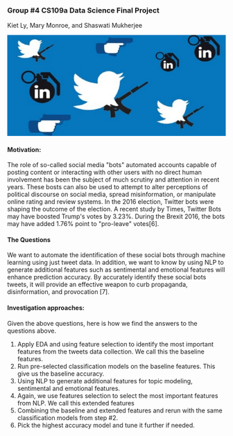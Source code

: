 ### Group #4 CS109a Data Science Final Project
Kiet Ly, Mary Monroe, and Shaswati Mukherjee

![Evil Twitter](image/social-media-free-speech-weapon.png)

#### Motivation:
The role of so-called social media "bots" automated accounts capable of posting content or interacting
with other users with no direct human involvement has been the subject of much scrutiny and
attention in recent years. These bosts can also be used to attempt to alter perceptions
of political discourse on social media, spread misinformation, or manipulate online rating and
review systems. In the 2016 election, Twitter bots were shaping the outcome of the election.
A recent study by Times, Twitter Bots may have boosted Trump's votes by 3.23%. During the Brexit 2016,
the bots may have added 1.76% point to "pro-leave" votes[6].

#### The Questions
We want to automate the identification of these social bots through machine learning using just tweet
data. In addition, we want to know by using NLP to generate additional features such as sentimental and emotional
features will enhance prediction accuracy. By accurately identify these social bots tweets, it will provide an effective weapon to curb
propaganda, disinformation, and provocation [7].


#### Investigation approaches:

Given the above questions, here is how we find the answers to the questions above.
1. Apply EDA and using feature selection to identify the most important features from
the tweets data collection. We call this the baseline features.
2. Run pre-selected classification models on the baseline features. This give us the baseline
accuracy.
3. Using NLP to generate additional features for topic modeling, sentimental and emotional features.
4. Again, we use features selection to select the most important features from NLP. We call this extended features
5. Combining the baseline and extended features and rerun with the same classification models from step #2.
6. Pick the highest accuracy model and tune it further if needed.

